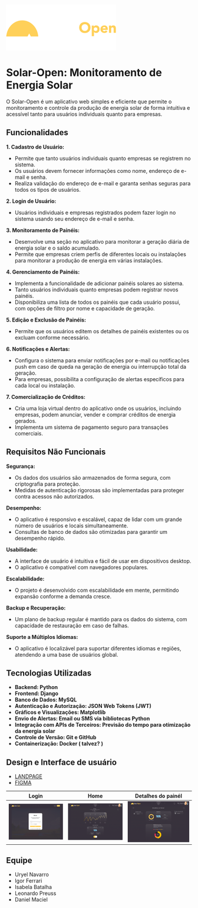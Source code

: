 ![Logo](logo.png)

# Solar-Open: Monitoramento de Energia Solar

O Solar-Open é um aplicativo web simples e eficiente que permite o monitoramento e controle da produção de energia solar de forma intuitiva e acessível tanto para usuários individuais quanto para empresas.

## Funcionalidades
**1. Cadastro de Usuário:**
- Permite que tanto usuários individuais quanto empresas se registrem no sistema.
- Os usuários devem fornecer informações como nome, endereço de e-mail e senha.
- Realiza validação do endereço de e-mail e garanta senhas seguras para todos os tipos de usuários.

**2. Login de Usuário:**
- Usuários individuais e empresas registrados podem fazer login no sistema usando seu endereço de e-mail e senha.

**3. Monitoramento de Painéis:**
- Desenvolve uma seção no aplicativo para monitorar a geração diária de energia solar e o saldo acumulado.
- Permite que empresas criem perfis de diferentes locais ou instalações para monitorar a produção de energia em várias instalações.

**4. Gerenciamento de Painéis:**
- Implementa a funcionalidade de adicionar painéis solares ao sistema.
- Tanto usuários individuais quanto empresas podem registrar novos painéis.
- Disponibiliza uma lista de todos os painéis que cada usuário possui, com opções de filtro por nome e capacidade de geração.

**5. Edição e Exclusão de Painéis:**
- Permite que os usuários editem os detalhes de painéis existentes ou os excluam conforme necessário.

**6. Notificações e Alertas:**
- Configura o sistema para enviar notificações por e-mail ou notificações push em caso de queda na geração de energia ou interrupção total da geração.
- Para empresas, possibilita a configuração de alertas específicos para cada local ou instalação.

**7. Comercialização de Créditos:**
- Cria uma loja virtual dentro do aplicativo onde os usuários, incluindo empresas, podem anunciar, vender e comprar créditos de energia gerados.
- Implementa um sistema de pagamento seguro para transações comerciais.

## Requisitos Não Funcionais
**Segurança:**
- Os dados dos usuários são armazenados de forma segura, com criptografia para proteção.
- Medidas de autenticação rigorosas são implementadas para proteger contra acessos não autorizados.

**Desempenho:**
- O aplicativo é responsivo e escalável, capaz de lidar com um grande número de usuários e locais simultaneamente.
- Consultas de banco de dados são otimizadas para garantir um desempenho rápido.

**Usabilidade:**
- A interface de usuário é intuitiva e fácil de usar em dispositivos desktop.
- O aplicativo é compatível com navegadores populares.

**Escalabilidade:**
- O projeto é desenvolvido com escalabilidade em mente, permitindo expansão conforme a demanda cresce.

**Backup e Recuperação:**
- Um plano de backup regular é mantido para os dados do sistema, com capacidade de restauração em caso de falhas.

**Suporte a Múltiplos Idiomas:**
- O aplicativo é localizável para suportar diferentes idiomas e regiões, atendendo a uma base de usuários global.

## Tecnologias Utilizadas
- **Backend: Python**
- **Frontend: Django**
- **Banco de Dados: MySQL**
- **Autenticação e Autorização: JSON Web Tokens (JWT)**
- **Gráficos e Visualizações: Matplotlib**
- **Envio de Alertas: Email ou SMS via bibliotecas Python**
- **Integração com APIs de Terceiros: Previsão do tempo para otimização da energia solar**
- **Controle de Versão: Git e GitHub**
- **Containerização: Docker ( talvez? )**

## Design e Interface de usuário
- [LANDPAGE](https://github.com/ferrariz1n/Solar-Open/tree/main/landpage-solaropen)
- [FIGMA](https://www.figma.com/file/KkfqRYg4qZbWhJrMlsQsxz/SolarOpenApp?type=design&node-id=0%3A1&t=9kGWvlB0hZiTA41J-1)

| Login                                      | Home                                      | Detalhes do painél                                      |
| ------------------------------------------- | ------------------------------------------- | ------------------------------------------- |
| ![Foto 1](foto1.png) | ![Foto 2](foto2.png) | ![Foto 3](foto3.png) |

## Equipe
- Uryel Navarro
- Igor Ferrari
- Isabela Batalha
- Leonardo Preuss
- Daniel Maciel

